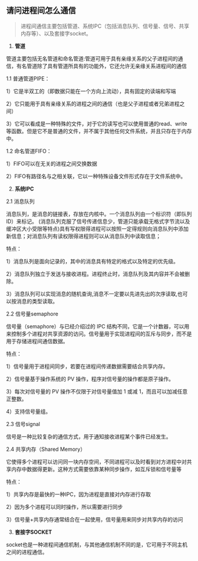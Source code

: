 ## 请问进程间怎么通信

> 进程间通信主要包括管道、系统IPC（包括消息队列、信号量、信号、共享内存等）、以及套接字socket。

1. **管道**

管道主要包括无名管道和命名管道:管道可用于具有亲缘关系的父子进程间的通信，有名管道除了具有管道所具有的功能外，它还允许无亲缘关系进程间的通信

1.1 普通管道PIPE：

1）它是半双工的（即数据只能在一个方向上流动），具有固定的读端和写端

2）它只能用于具有亲缘关系的进程之间的通信（也是父子进程或者兄弟进程之间）

3）它可以看成是一种特殊的文件，对于它的读写也可以使用普通的read、write等函数。但是它不是普通的文件，并不属于其他任何文件系统，并且只存在于内存中。

1.2 命名管道FIFO：

1）FIFO可以在无关的进程之间交换数据

2）FIFO有路径名与之相关联，它以一种特殊设备文件形式存在于文件系统中。



2. **系统IPC**

2.1 消息队列

消息队列，是消息的链接表，存放在内核中。一个消息队列由一个标识符（即队列ID）来标记。 (消息队列克服了信号传递信息少，管道只能承载无格式字节流以及缓冲区大小受限等特点)具有写权限得进程可以按照一定得规则向消息队列中添加新信息；对消息队列有读权限得进程则可以从消息队列中读取信息；

特点：

1）消息队列是面向记录的，其中的消息具有特定的格式以及特定的优先级。

2）消息队列独立于发送与接收进程。进程终止时，消息队列及其内容并不会被删除。

3）消息队列可以实现消息的随机查询,消息不一定要以先进先出的次序读取,也可以按消息的类型读取。

2.2 信号量semaphore

信号量（semaphore）与已经介绍过的 IPC 结构不同，它是一个计数器，可以用来控制多个进程对共享资源的访问。信号量用于实现进程间的互斥与同步，而不是用于存储进程间通信数据。

特点：

1）信号量用于进程间同步，若要在进程间传递数据需要结合共享内存。

2）信号量基于操作系统的 PV 操作，程序对信号量的操作都是原子操作。

3）每次对信号量的 PV 操作不仅限于对信号量值加 1 或减 1，而且可以加减任意正整数。

4）支持信号量组。

2.3 信号signal

信号是一种比较复杂的通信方式，用于通知接收进程某个事件已经发生。

2.4 共享内存（Shared Memory）

它使得多个进程可以访问同一块内存空间，不同进程可以及时看到对方进程中对共享内存中数据得更新。这种方式需要依靠某种同步操作，如互斥锁和信号量等

特点：

1）共享内存是最快的一种IPC，因为进程是直接对内存进行存取

2）因为多个进程可以同时操作，所以需要进行同步

3）信号量+共享内存通常结合在一起使用，信号量用来同步对共享内存的访问



3. **套接字SOCKET**

socket也是一种进程间通信机制，与其他通信机制不同的是，它可用于不同主机之间的进程通信。